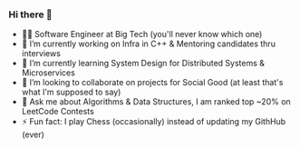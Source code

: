 ### Hi there 👋

- 👨‍💻 Software Engineer at Big Tech (you'll never know which one)
- 🔭 I’m currently working on Infra in C++ & Mentoring candidates thru interviews
- 🌱 I’m currently learning System Design for Distributed Systems & Microservices
- 👯 I’m looking to collaborate on projects for Social Good (at least that's what I'm supposed to say)
- 💬 Ask me about Algorithms & Data Structures, I am ranked top ~20% on LeetCode Contests
- ⚡ Fun fact: I play Chess (occasionally) instead of updating my GithHub (ever)

